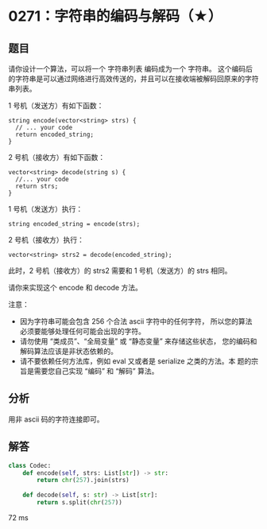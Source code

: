 # 0271：字符串的编码与解码（★）


## 题目

请你设计一个算法，可以将一个 字符串列表 编码成为一个 字符串。
这个编码后的字符串是可以通过网络进行高效传送的，并且可以在接收端被解码回原来的字符串列表。

1 号机（发送方）有如下函数：

	string encode(vector<string> strs) {
	  // ... your code
	  return encoded_string;
	}

2 号机（接收方）有如下函数：

	vector<string> decode(string s) {
	  //... your code
	  return strs;
	}

1 号机（发送方）执行：

	string encoded_string = encode(strs);

2 号机（接收方）执行：

	vector<string> strs2 = decode(encoded_string);

此时，2 号机（接收方）的 strs2 需要和 1 号机（发送方）的 strs 相同。

请你来实现这个 encode 和 decode 方法。

注意：
- 因为字符串可能会包含 256 个合法 ascii 字符中的任何字符，
所以您的算法必须要能够处理任何可能会出现的字符。
- 请勿使用 “类成员”、“全局变量” 或 “静态变量” 来存储这些状态，
您的编码和解码算法应该是非状态依赖的。
- 请不要依赖任何方法库，例如 eval 又或者是 serialize 之类的方法。本
题的宗旨是需要您自己实现 “编码” 和 “解码” 算法。


## 分析

用非 ascii 码的字符连接即可。


## 解答

```python
class Codec:
    def encode(self, strs: List[str]) -> str:
        return chr(257).join(strs)
        
    def decode(self, s: str) -> List[str]:
        return s.split(chr(257))
```
72 ms

